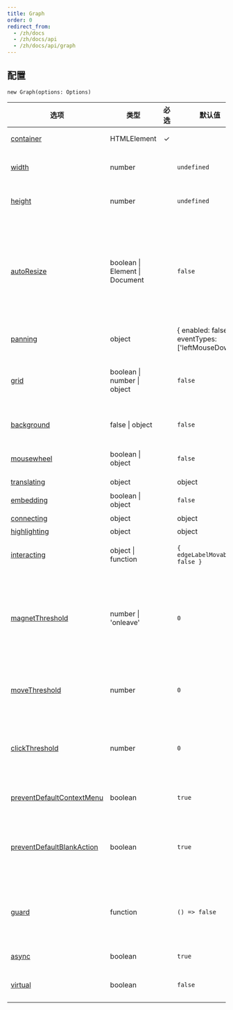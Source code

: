 ```yaml
---
title: Graph
order: 0
redirect_from:
  - /zh/docs
  - /zh/docs/api
  - /zh/docs/api/graph
---
```


## 配置

```sign
new Graph(options: Options)
```

| 选项                                                                           | 类型                           | 必选 | 默认值                                            | 描述                                                                                              |
| ------------------------------------------------------------------------------ | ------------------------------ | :--: | ------------------------------------------------- | ------------------------------------------------------------------------------------------------- |
| [container](#container)                                                        | HTMLElement                    |  ✓   |                                                   | 画布的容器。                                                                                      |
| [width](#width)                                                                | number                         |      | `undefined`                                       | 画布宽度，默认使用容器宽度。                                                                      |
| [height](#height)                                                              | number                         |      | `undefined`                                       | 画布高度，默认使用容器高度。                                                                      |
| [autoResize](#autoresize)                                                      | boolean \| Element \| Document |      | `false`                                           | 是否监听容器大小改变，并自动更新画布大小。默认监听画布容器，也可以指定监听的元素，如 `Document`。 |
| [panning](/zh/docs/api/graph/panning)                                          | object                         |      | { enabled: false, eventTypes: ['leftMouseDown'],} | 画布是否可以拖动                                                                                  |
| [grid](/zh/docs/api/graph/grid)                                                | boolean \| number \| object    |      | `false`                                           | 网格，默认使用 `10px` 的网格，但不绘制网格背景。                                                  |
| [background](/zh/docs/api/graph/background)                                    | false \| object                |      | `false`                                           | 背景，默认不绘制背景。                                                                            |
| [mousewheel](/zh/docs/api/graph/mousewheel)                                    | boolean \| object              |      | `false`                                           | 鼠标滚轮缩放，默认禁用。                                                                          |
| [translating](/zh/docs/api/graph/transform#translating)                        | object                         |      | object                                            | 平移节点。                                                                                        |
| [embedding](/zh/docs/api/graph/interaction#embedding)                          | boolean \| object              |      | `false`                                           | 嵌套节点，默认禁用。                                                                              |
| [connecting](/zh/docs/api/graph/interaction#connecting)                        | object                         |      | object                                            | 连线选项。                                                                                        |
| [highlighting](/zh/docs/api/graph/interaction#highlighting)                    | object                         |      | object                                            | 高亮选项。                                                                                        |
| [interacting](/zh/docs/api/graph/interaction#interacting)                      | object \| function             |      | `{ edgeLabelMovable: false }`                     | 定制节点和边的交互行为。                                                                          |
| [magnetThreshold](/zh/docs/api/graph/view#magnetThreshold)                     | number \| 'onleave'            |      | `0`                                               | 鼠标移动多少次后才触发连线，或者设置为 `'onleave'` 时表示鼠标移出元素时才触发连线。               |
| [moveThreshold](/zh/docs/api/graph/view#moveThreshold)                         | number                         |      | `0`                                               | 触发 `'mousemove'` 事件之前，允许鼠标移动的次数。                                                 |
| [clickThreshold](/zh/docs/api/graph/view#clickThreshold)                       | number                         |      | `0`                                               | 当鼠标移动次数超过指定的数字时，将不触发鼠标点击事件。                                            |
| [preventDefaultContextMenu](/zh/docs/api/graph/view#preventDefaultContextMenu) | boolean                        |      | `true`                                            | 是否禁用浏览器默认右键菜单。                                                                      |
| [preventDefaultBlankAction](/zh/docs/api/graph/view#preventDefaultBlankAction) | boolean                        |      | `true`                                            | 在画布空白位置响应鼠标事件时，是否禁用鼠标默认行为。                                              |
| [guard](/zh/docs/api/graph/view#guard)                                         | function                       |      | `() => false`                                     | 返回是否应该忽略某个鼠标事件，返回 `true` 时忽略指定的鼠标事件。                                  |
| [async](/zh/docs/api/graph/view#async)                                         | boolean                        |      | `true`                                            | 是否异步渲染                                                                                      |
| [virtual](/zh/docs/api/graph/view#virtual)                                     | boolean                        |      | `false`                                           | 是否只渲染可视区域内容                                                                            |

